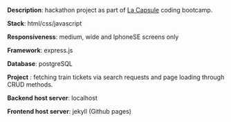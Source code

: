 __Description__: hackathon project as part of [La Capsule](https://www.lacapsule.academy/) coding bootcamp.

__Stack__: html/css/javascript

__Responsiveness__: medium, wide and IphoneSE screens only

__Framework__: express.js

__Database__: postgreSQL

__Project__ : fetching train tickets via search requests and page loading through CRUD methods.  

__Backend host server__: localhost

__Frontend host server__: jekyll (Github pages)

